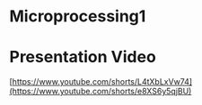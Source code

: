 # Microprocessing1

# Presentation Video
[https://www.youtube.com/shorts/L4tXbLxVw74](https://www.youtube.com/shorts/e8XS6y5qjBU)
